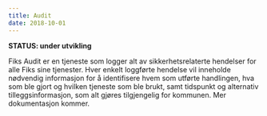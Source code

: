 ```yaml
---
title: Audit
date: 2018-10-01 
---
```


**STATUS: under utvikling**

Fiks Audit er en tjeneste som logger alt av sikkerhetsrelaterte hendelser for alle Fiks sine tjenester. Hver enkelt loggførte hendelse vil inneholde nødvendig informasjon for å identifisere hvem som utførte handlingen, hva som ble gjort og hvilken tjeneste som ble brukt, samt tidspunkt og alternativ tilleggsinformasjon, som alt gjøres tilgjengelig for kommunen. Mer dokumentasjon kommer.
